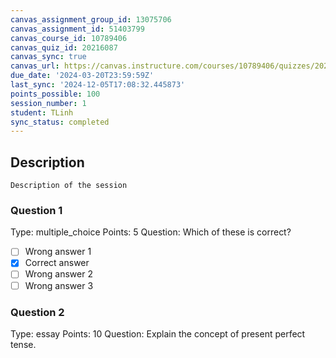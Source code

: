 ```yaml
---
canvas_assignment_group_id: 13075706
canvas_assignment_id: 51403799
canvas_course_id: 10789406
canvas_quiz_id: 20216087
canvas_sync: true
canvas_url: https://canvas.instructure.com/courses/10789406/quizzes/20216087
due_date: '2024-03-20T23:59:59Z'
last_sync: '2024-12-05T17:08:32.445873'
points_possible: 100
session_number: 1
student: TLinh
sync_status: completed
---
```

## Description
    Description of the session

### Question 1
Type: multiple_choice
Points: 5
Question: Which of these is correct?
- [ ] Wrong answer 1
- [x] Correct answer
- [ ] Wrong answer 2
- [ ] Wrong answer 3

### Question 2
Type: essay
Points: 10
Question: Explain the concept of present perfect tense.